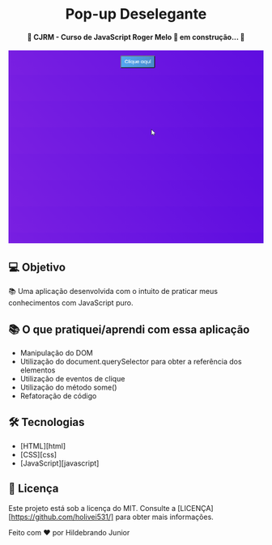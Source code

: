 <!-- <h1 align="center">
    <img alt="Popup-Deselegante" title="#Popup" src="./img/banner-02.png" />
</h1> -->

<h1 align="center">Pop-up Deselegante</h1>

<h4 align="center"> 
    🚧 CJRM - Curso de JavaScript Roger Melo 🚀 em construção... 🚧
</h4>

<p align="center">
  <img alt="Pop-up" src="./gif/popup.gif">
</p>

<!-- <img alt="License" src="https://img.shields.io/badge/license-MIT-brightgreen"> -->

## 💻 Objetivo

📚 Uma aplicação desenvolvida com o intuito de praticar meus conhecimentos com JavaScript puro.

## 📚 O que pratiquei/aprendi com essa aplicação

- Manipulação do DOM
- Utilização do document.querySelector para obter a referência dos elementos
- Utilização de eventos de clique
- Utilização do método some()
- Refatoração de código

## 🛠 Tecnologias

- [HTML][html] 
- [CSS][css]
- [JavaScript][javascript]

## :memo: Licença

Este projeto está sob a licença do MIT. Consulte a [LICENÇA][https://github.com/holivei531/] para obter mais informações.

Feito com ❤️ por Hildebrando Junior 